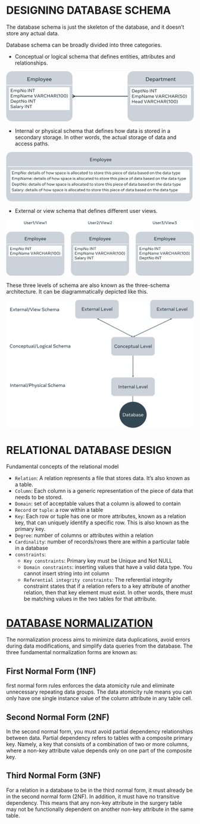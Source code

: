 # DESIGNING DATABASE SCHEMA

The database schema is just the skeleton of the database, and it doesn’t store any actual data.

Database schema can be broadly divided into three categories. 

- Conceptual or logical schema that defines entities, attributes and relationships.

![logical schema diagram](logical_schema.png)

- Internal or physical schema that defines how data is stored in a secondary storage. In other words, the actual storage of data and access paths. 

![internal schema diagram](internal_schema.png)

- External or view schema that defines different user views.

![external schema diagram](external_schema.png)

These three levels of schema are also known as the three-schema architecture. It can be diagrammatically depicted like this.

![Entire DB schema diagram](DB_schema.png)

# RELATIONAL DATABASE DESIGN

Fundamental concepts of the relational model

- `Relation`: A relation represents a file that stores data. It’s also known as a table.
- `Column`: Each column is a generic representation of the piece of data that needs to be stored.
- `Domain`: set of acceptable values that a column is allowed to contain
- `Record` or `tuple`: a row within a table
- `Key`: Each row or tuple has one or more attributes, known as a relation key, that can uniquely identify a specific row. This is also known as the primary key.
- `Degree`: number of columns or attributes within a relation
- `Cardinality`: number of records/rows there are within a particular table in a database
- `constraints`:
    - `Key constraints`: Primary key must be Unique and Not NULL
    - `Domain constraints`:  inserting values that have a valid data type. You cannot insert string into int column
    - `Referential integrity constraints`: The referential integrity constraint states that if a relation refers to a key attribute of another relation, then that key element must exist. In other words, there must be matching values in the two tables for that attribute.

# [DATABASE NORMALIZATION](https://www.coursera.org/learn/introduction-to-databases/supplement/v93wa/data-normalization)
The normalization process aims to minimize data duplications, avoid errors during data modifications, and simplify data queries from the database. The three fundamental normalization forms are known as:

## First Normal Form (1NF)
first normal form rules enforces the data atomicity rule and eliminate unnecessary repeating data groups. The data atomicity rule means you can only have one single instance value of the column attribute in any table cell.

## Second Normal Form (2NF)
In the second normal form, you must avoid partial dependency relationships between data. Partial dependency refers to tables with a composite primary key. Namely, a key that consists of a combination of two or more columns, where a non-key attribute value depends only on one part of the composite key.

## Third Normal Form (3NF)
For a relation in a database to be in the third normal form, it must already be in the second normal form (2NF). In addition, it must have no transitive dependency. This means that any non-key attribute in the surgery table may not be functionally dependent on another non-key attribute in the same table. 